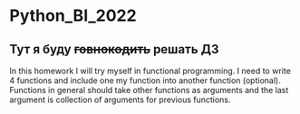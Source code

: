 # Python_BI_2022

## Тут я буду ~~говнокодить~~ **решать ДЗ**

In this homework I will try myself in functional programming. I need to write 4 functions and include one my function into another function (optional). Functions in general should take other functions as arguments and the last argument is collection of arguments for previous functions.

